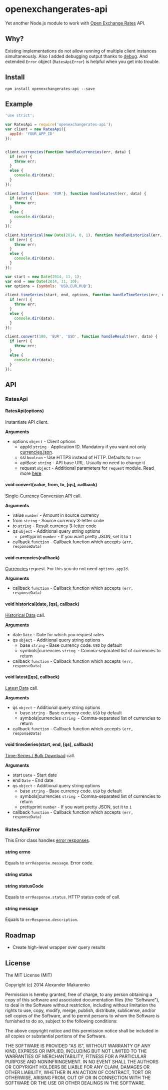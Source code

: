 openexchangerates-api
==========================

Yet another Node.js module to work with [Open Exchange Rates](https://openexchangerates.org/) API.

Why?
----

Existing implementations do not allow running of multiple client instances simultaneously. Also I added debugging output thanks to [debug](https://www.npmjs.com/package/debug). And extended `Error` object (`RatesApiError`) is helpful when you get into trouble.

Install
-------

    npm install openexchangerates-api --save

Example
-------

```javascript
'use strict';

var RatesApi = require('openexchangerates-api');
var client = new RatesApi({
  appId: 'YOUR_APP_ID'
});


client.currencies(function handleCurrencies(err, data) {
  if (err) {
    throw err;
  }
  else {
    console.dir(data);
  }
});

client.latest({base: 'EUR'}, function handleLatest(err, data) {
  if (err) {
    throw err;
  }
  else {
    console.dir(data);
  }
});

client.historical(new Date(2014, 0, 1), function handleHistorical(err, data) {
  if (err) {
    throw err;
  }
  else {
    console.dir(data);
  }
});

var start = new Date(2014, 11, 1);
var end = new Date(2014, 11, 10);
var options = {symbols: 'USD,EUR,RUB'};

client.timeSeries(start, end, options, function handleTimeSeries(err, data) {
  if (err) {
    throw err;
  }
  else {
    console.dir(data);
  }
});

client.convert(100, 'EUR', 'USD', function handleResult(err, data) {
  if (err) {
    throw err;
  }
  else {
    console.dir(data);
  }
});
```

API
---

### RatesApi

#### RatesApi(options)

Instantiate API client.

__Arguments__

* options `object` - Client options
    * appId `string` - Application ID. Mandatory if you want not only [currencies.json](http://openexchangerates.org/api/currencies.json).
    * ssl `boolean` - Use HTTPS instead of HTTP. Defaults to `true`
    * apiBase `string` - API base URL. Usually no need to change it
    * request `object` - Additional parameters for `request` module. Read more [here](https://github.com/request/request#requestoptions-callback)

#### void convert(value, from, to, [qs], callback)

[Single-Currency Conversion API](https://openexchangerates.org/documentation#convert) call.

__Arguments__

* value `number` - Amount in source currency
* from `string` - Source currency 3-letter code
* to `string` - Result currency 3-letter code
* qs `object` - Additional query string options
    * prettyprint `number` - If you want pretty JSON, set it to `1`
* callback `function` - Callback function which accepts `(err, responseData)`

#### void currencies(callback)

[Currencies](https://openexchangerates.org/documentation#preview-api-response) request. For this you do not need `options.appId`.

__Arguments__

* callback `function` - Callback function which accepts `(err, responseData)`

#### void historical(date, [qs], callback)

[Historical Data](https://openexchangerates.org/documentation#historical-data) call.

__Arguments__

* date `Date` - Date for which you request rates
* qs `object` - Additional query string options
    * base `string` - Base currency code. `USD` by default
    * symbols|currencies `string `- Comma-separated list of currencies to return
* callback `function` - Callback function which accepts `(err, responseData)`

#### void latest([qs], callback)

[Latest Data](https://openexchangerates.org/documentation#accessing-the-api) call.

__Arguments__

* qs `object` - Additional query string options
    * base `string` - Base currency code. `USD` by default
    * symbols|currencies `string `- Comma-separated list of currencies to return
* callback `function` - Callback function which accepts `(err, responseData)`

#### void timeSeries(start, end, [qs], callback)

[Time-Series / Bulk Download](https://openexchangerates.org/documentation#time-series) call.

__Arguments__

* start `Date` - Start date
* end `Date` - End date
* qs `object` - Additional query string options
    * base `string` - Base currency code. `USD` by default
    * symbols|currencies `string `- Comma-separated list of currencies to return
    * prettyprint `number` - If you want pretty JSON, set it to `1`
* callback `function` - Callback function which accepts `(err, responseData)`

### RatesApiError

This Error class handles [error responses](https://openexchangerates.org/documentation#errors).

#### string errno

Equals to `errResponse.message`. Error code.

#### string status
#### string statusCode

Equals to `errResponse.status`. HTTP status code of call.

#### string message

Equals to `errResponse.description`.

Roadmap
-------

* Create high-level wrapper over query results

License
-------

The MIT License (MIT)

Copyright (c) 2014 Alexander Makarenko

Permission is hereby granted, free of charge, to any person obtaining a copy
of this software and associated documentation files (the "Software"), to deal
in the Software without restriction, including without limitation the rights
to use, copy, modify, merge, publish, distribute, sublicense, and/or sell
copies of the Software, and to permit persons to whom the Software is
furnished to do so, subject to the following conditions:

The above copyright notice and this permission notice shall be included in all
copies or substantial portions of the Software.

THE SOFTWARE IS PROVIDED "AS IS", WITHOUT WARRANTY OF ANY KIND, EXPRESS OR
IMPLIED, INCLUDING BUT NOT LIMITED TO THE WARRANTIES OF MERCHANTABILITY,
FITNESS FOR A PARTICULAR PURPOSE AND NONINFRINGEMENT. IN NO EVENT SHALL THE
AUTHORS OR COPYRIGHT HOLDERS BE LIABLE FOR ANY CLAIM, DAMAGES OR OTHER
LIABILITY, WHETHER IN AN ACTION OF CONTRACT, TORT OR OTHERWISE, ARISING FROM,
OUT OF OR IN CONNECTION WITH THE SOFTWARE OR THE USE OR OTHER DEALINGS IN THE
SOFTWARE.
